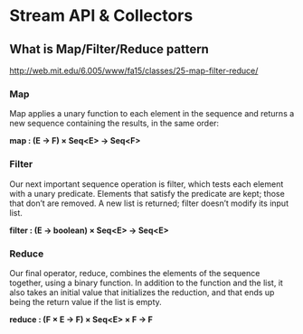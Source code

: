# Stream API & Collectors

## What is Map/Filter/Reduce pattern

http://web.mit.edu/6.005/www/fa15/classes/25-map-filter-reduce/

### Map
Map applies a unary function to each element in the sequence and returns a new sequence containing the results, in the same order:

<b>map : (E → F) × Seq<‍E> → Seq<‍F></b>
### Filter
Our next important sequence operation is filter, which tests each element with a unary predicate. Elements that satisfy the predicate are kept; those that don’t are removed. A new list is returned; filter doesn’t modify its input list.

<b>filter : (E → boolean) × Seq<‍E> → Seq<‍E></b>
### Reduce
Our final operator, reduce, combines the elements of the sequence together, using a binary function. In addition to the function and the list, it also takes an initial value that initializes the reduction, and that ends up being the return value if the list is empty.

<b>reduce : (F × E → F) × Seq<‍E> × F → F</b>
